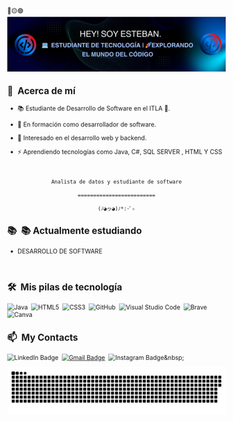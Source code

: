 <div>
🔴🟡🟢

<br>

</div>


<div align="center">
  <img src="Blue Gradient Geometric 3D Computer Welcome Google Classroom Header.png"/>
</div>



<div>

  ## 🧭 &nbsp;Acerca de mí

  - 📚 Estudiante de Desarrollo de Software en el ITLA 🔭.
  <!-- - 🔭 I'm currently working on <a href="#">MyJob</a> -->

  - 🌱 En formación como desarrollador de software.

  - 🚀 Interesado en el desarrollo web y backend.
    
  - ⚡ Aprendiendo tecnologías como Java, C#, SQL SERVER , HTML Y CSS

  <br>
  

</div>


<div align="center">

  `Analista de datos y estudiante de software`
  <br>

  `=========================`
  <br>

  `(ﾉ◕ヮ◕)ﾉ*:･ﾟ✧`
</div>


<div>

  ## 📚 &nbsp;📚 Actualmente estudiando

  - DESARROLLO DE SOFTWARE
  <br>

</div>

<div>

  ## 🛠️ &nbsp;Mis pilas de tecnología

  ![Java](https://img.shields.io/badge/java-%23ED8B00.svg?style=for-the-badge&logo=java&logoColor=white)&nbsp;
  ![HTML5](https://img.shields.io/badge/html5-%23E34F26.svg?style=for-the-badge&logo=html5&logoColor=white)&nbsp;
  ![CSS3](https://img.shields.io/badge/css3-%231572B6.svg?style=for-the-badge&logo=css3&logoColor=white)&nbsp;
  ![GitHub](https://img.shields.io/badge/github-%23121011.svg?style=for-the-badge&logo=github&logoColor=white)&nbsp;
  ![Visual Studio Code](https://img.shields.io/badge/Visual%20Studio%20Code-0078d7.svg?style=for-the-badge&logo=visual-studio-code&logoColor=white)&nbsp;
  ![Brave](https://img.shields.io/badge/Brave-FB542B?style=for-the-badge&logo=Brave&logoColor=white)&nbsp;
  ![Canva](https://img.shields.io/badge/Canva-%2300C4CC.svg?style=for-the-badge&logo=Canva&logoColor=white)&nbsp;

</div>



<div>

  ## 📫 &nbsp;My Contacts

  <!-- [![Portfolio Badge](https://img.shields.io/badge/-Portifolio-blueviolet?style=flat-square&logo=Portfolio&logoColor=white)](https://pepyn0.github.io/)&nbsp; -->
  ![LinkedIn Badge](https://img.shields.io/badge/-Esteban_Acosta-blue?style=flat-square&logo=Linkedin&logoColor=white&link=https://www.linkedin.com/in/esteban-josué-mata-acosta-056912252/)&nbsp;
  [![Gmail Badge](https://img.shields.io/badge/-matajosue484@gmail.com-red?style=flat-square&logo=Gmail&logoColor=white)](mailto:matajosue484@gmail.com)&nbsp;
  ![Instagram Badge](https://img.shields.io/badge/-EJMA-EB2A08?style=flat-square&logo=Instagram&logoColor=white](https://www.instagram.com/ejma__26))&nbsp;


</div>


<!-- ![Snake animation](https://github.com/Pepyn0/Pepyn0/blob/output/github-contribution-grid-snake.svg) -->

<div>
  <img src="https://github.com/Pepyn0/Pepyn0/raw/output/github-contribution-grid-snake.svg" alt="snake"></center>
</div>
